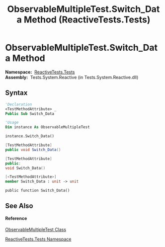 ﻿---
title: ObservableMultipleTest.Switch_Data Method  (ReactiveTests.Tests)
TOCTitle: Switch_Data Method
ms:assetid: M:ReactiveTests.Tests.ObservableMultipleTest.Switch_Data
ms:mtpsurl: https://msdn.microsoft.com/en-us/library/reactivetests.tests.observablemultipletest.switch_data(v=VS.103)
ms:contentKeyID: 36620698
ms.date: 06/28/2011
mtps_version: v=VS.103
f1_keywords:
- ReactiveTests.Tests.ObservableMultipleTest.Switch_Data
dev_langs:
- CSharp
- JScript
- VB
- FSharp
- c++
---

# ObservableMultipleTest.Switch\_Data Method

**Namespace:**  [ReactiveTests.Tests](hh289046\(v=vs.103\).md)  
**Assembly:**  Tests.System.Reactive (in Tests.System.Reactive.dll)

## Syntax

``` vb
'Declaration
<TestMethodAttribute> _
Public Sub Switch_Data
```

``` vb
'Usage
Dim instance As ObservableMultipleTest

instance.Switch_Data()
```

``` csharp
[TestMethodAttribute]
public void Switch_Data()
```

``` c++
[TestMethodAttribute]
public:
void Switch_Data()
```

``` fsharp
[<TestMethodAttribute>]
member Switch_Data : unit -> unit 
```

``` jscript
public function Switch_Data()
```

## See Also

#### Reference

[ObservableMultipleTest Class](hh303586\(v=vs.103\).md)

[ReactiveTests.Tests Namespace](hh289046\(v=vs.103\).md)

